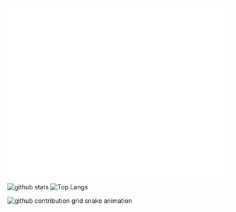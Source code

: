 ![Metrics](/github-metrics.svg)

<p align="left">
  <img alt="github stats" height="160px" src="https://github-readme-stats.vercel.app/api?username=Jikky1618&count_private=true&show_icons=true&show_icons=true&theme=github_dark" />
  <img alt="Top Langs" height="160px" src="https://github-readme-stats.vercel.app/api/top-langs/?username=Jikky1618&layout=compact&count_private=true&show_icons=true&show_icons=true&theme=github_dark" />
</p>

![github contribution grid snake animation](https://github.com/Jikky1618/Jikky1618/blob/output/github-contribution-grid-snake.svg)

